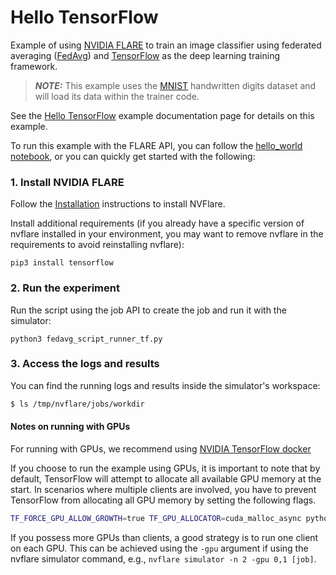 # Hello TensorFlow

Example of using [NVIDIA FLARE](https://nvflare.readthedocs.io/en/main/index.html) to train an image classifier
using federated averaging ([FedAvg](https://arxiv.org/abs/1602.05629))
and [TensorFlow](https://tensorflow.org/) as the deep learning training framework.

> **_NOTE:_** This example uses the [MNIST](https://www.tensorflow.org/datasets/catalog/mnist) handwritten digits dataset and will load its data within the trainer code.

See the [Hello TensorFlow](https://nvflare.readthedocs.io/en/main/examples/hello_tf_job_api.html#hello-tf-job-api) example documentation page for details on this
example.

To run this example with the FLARE API, you can follow the [hello_world notebook](../hello_world.ipynb), or you can quickly get
started with the following:

### 1. Install NVIDIA FLARE

Follow the [Installation](../../getting_started/README.md) instructions to install NVFlare.

Install additional requirements (if you already have a specific version of nvflare installed in your environment, you may want to remove nvflare in the requirements to avoid reinstalling nvflare):

```
pip3 install tensorflow
```

### 2. Run the experiment

Run the script using the job API to create the job and run it with the simulator:

```
python3 fedavg_script_runner_tf.py
```

### 3. Access the logs and results

You can find the running logs and results inside the simulator's workspace:

```bash
$ ls /tmp/nvflare/jobs/workdir
```

#### Notes on running with GPUs

For running with GPUs, we recommend using
[NVIDIA TensorFlow docker](https://catalog.ngc.nvidia.com/orgs/nvidia/containers/tensorflow)

If you choose to run the example using GPUs, it is important to note that by default, TensorFlow will attempt to allocate all available GPU memory at the start.
In scenarios where multiple clients are involved, you have to prevent TensorFlow from allocating all GPU memory 
by setting the following flags.

```bash
TF_FORCE_GPU_ALLOW_GROWTH=true TF_GPU_ALLOCATOR=cuda_malloc_async python3 fedavg_script_runner_tf.py
```

If you possess more GPUs than clients, a good strategy is to run one client on each GPU.
This can be achieved using the `-gpu` argument if using the nvflare simulator command, e.g., `nvflare simulator -n 2 -gpu 0,1 [job]`.
